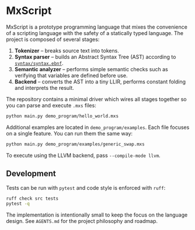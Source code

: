 # MxScript

MxScript is a prototype programming language that mixes the convenience of a
scripting language with the safety of a statically typed language. The project
is composed of several stages:

1. **Tokenizer** – breaks source text into tokens.
2. **Syntax parser** – builds an Abstract Syntax Tree (AST) according to
   [`syntax/syntax.ebnf`](syntax/syntax.ebnf).
3. **Semantic analyzer** – performs simple semantic checks such as verifying that
   variables are defined before use.
4. **Backend** – converts the AST into a tiny LLIR, performs constant folding
   and interprets the result.

The repository contains a minimal driver which wires all stages together so you
can parse and execute `.mxs` files:

```bash
python main.py demo_program/hello_world.mxs
```

Additional examples are located in `demo_program/examples`. Each file focuses on
a single feature. You can run them the same way:

```bash
python main.py demo_program/examples/generic_swap.mxs
```

To execute using the LLVM backend, pass `--compile-mode llvm`.

## Development

Tests can be run with `pytest` and code style is enforced with `ruff`:

```bash
ruff check src tests
pytest -q
```

The implementation is intentionally small to keep the focus on the language
design. See `AGENTS.md` for the project philosophy and roadmap.
